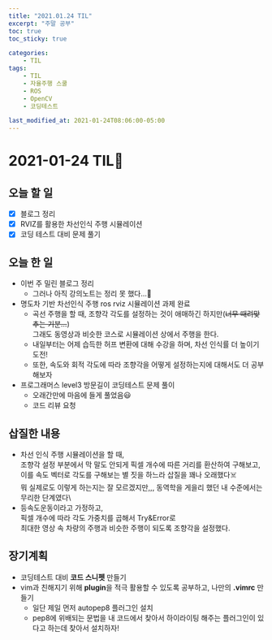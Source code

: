 ```yaml
---
title: "2021.01.24 TIL"
excerpt: "주말 공부"
toc: true
toc_sticky: true

categories:
    - TIL 
tags:
    - TIL
    - 자율주행 스쿨
    - ROS
    - OpenCV
    - 코딩테스트

last_modified_at: 2021-01-24T08:06:00-05:00
---
```

 
# 2021-01-24 TIL📓
## 오늘 할 일
- [x] 블로그 정리
- [x] RVIZ를 활용한 차선인식 주행 시뮬레이션
- [x] 코딩 테스트 대비 문제 풀기

## 오늘 한 일
- 이번 주 밀린 블로그 정리
    - 그러나 아직 강의노트는 정리 못 했다...🤪
- 명도차 기반 차선인식 주행 ros rviz 시뮬레이션 과제 완료
    - 곡선 주행을 할 때, 조향각 각도를 설정하는 것이 애매하긴 하지만(~~너무 때려맞추는 기분...~~)\
    그래도 동영상과 비슷한 코스로 시뮬레이션 상에서 주행을 한다.
    - 내일부터는 어제 습득한 허프 변환에 대해 수강을 하며, 차선 인식률 더 높이기 도전!
    - 또한, 속도와 회적 각도에 따라 조향각을 어떻게 설정하는지에 대해서도 더 공부해보자
- 프로그래머스 level3 방문길이 코딩테스트 문제 풀이
    - 오래간만에 마음에 들게 풀었음😃
    - 코드 리뷰 요청

## 삽질한 내용
- 차선 인식 주행 시뮬레이션을 할 때,\
조향각 설정 부분에서 막 말도 안되게 픽셀 개수에 따른 거리를 환산하여 구해보고,\
이를 속도 벡터로 각도를 구해보는 별 짓을 하느라 삽질을 꽤나 오래했다☠️\
뭐 실제로도 이렇게 하는지는 잘 모르겠지만,,, 동역학을 게을리 했던 내 수준에서는 무리한 단계였다\
- 등속도운동이라고 가정하고,\
픽셀 개수에 따라 각도 가중치를 곱해서 Try&Error로\
최대한 영상 속 차량의 주행과 비슷한 주행이 되도록 조향각을 설정했다.

## 장기계획
- 코딩테스트 대비 **코드 스니펫** 만들기
- vim과 친해지기 위해 **plugin**을 적극 활용할 수 있도록 공부하고, 나만의 **.vimrc** 만들기
    - 일단 제일 먼저 autopep8 플러그인 설치
    - pep8에 위배되는 문법을 내 코드에서 찾아서 하이라이팅 해주는 플러그인이 있다고 하는데 찾아서 설치하자!

